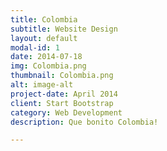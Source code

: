 ```yaml
---
title: Colombia
subtitle: Website Design
layout: default
modal-id: 1
date: 2014-07-18
img: Colombia.png
thumbnail: Colombia.png
alt: image-alt
project-date: April 2014
client: Start Bootstrap
category: Web Development
description: Que bonito Colombia!

---
```


